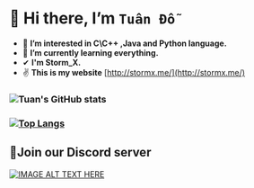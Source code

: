 # 👋 Hi there, I’m `Tuân Đỗ`
- 👀 **I’m interested in C\C++ ,Java and Python language.**
- 🌱 **I’m currently learning everything.**
- ✔  **I'm Storm_X.**
- ✌ **This is my website** [http://stormx.me/](http://stormx.me/)
 ### ![Tuan's GitHub stats](https://github-readme-stats.vercel.app/api?username=StormX02&show_icons=true&theme=radical)
 ### [![Top Langs](https://github-readme-stats.vercel.app/api/top-langs/?username=StormX02&layout=compact)](https://github.com/StormX02/github-readme-stats)
 ## 🎉Join our Discord server
 [![IMAGE ALT TEXT HERE](https://user-images.githubusercontent.com/82562559/121124764-a7e97a80-c84f-11eb-92e9-984f3934f5b0.png)
](http://www.youtube.com/watch?v=Yfq0HXhbzwA)

